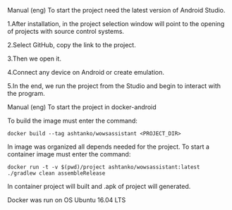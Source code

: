 Manual (eng)
To start the project need the latest version of Android Studio.

1.After installation, in the project selection window will point to the opening of projects with source control systems. 

2.Select GitHub, copy the link to the project.

3.Then we open it.

4.Connect any device on Android or create emulation.

5.In the end, we run the project from the Studio and begin to interact with the program.

Manual (eng)
To start the project in docker-android

To build the image must enter the command:

    docker build --tag ashtanko/wowsassistant <PROJECT_DIR>

In image was organized all depends needed for the project.
To start a container image must enter the command:

    docker run -t -v $(pwd)/project ashtanko/wowsassistant:latest ./gradlew clean assembleRelease

In container project will built and .apk of project will generated.

Docker was run on OS Ubuntu 16.04 LTS